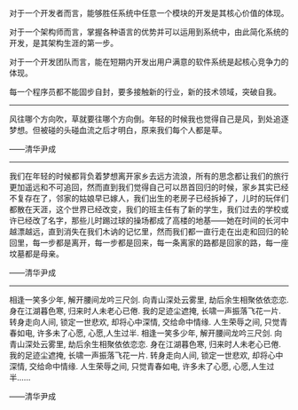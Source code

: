 对于一个开发者而言，能够胜任系统中任意一个模块的开发是其核心价值的体现。

对于一个架构师而言，掌握各种语言的优势并可以运用到系统中，由此简化系统的开发，是其架构生涯的第一步。

对于一个开发团队而言，能在短期内开发出用户满意的软件系统是起核心竞争力的体现。

每一个程序员都不能固步自封，要多接触新的行业，新的技术领域，突破自我。

----

风往哪个方向吹，草就要往哪个方向倒。年轻的时候我也觉得自己是风，到处追逐梦想。但被碰的头碰血流之后才明白，原来我们每个人都是草。

——清华尹成

----

我们在年轻的时候都背负着梦想离开家乡去远方流浪，所有的思念都让我们的旅行更加遥远和不可追回，然而直到我们觉得自己可以昂首回归的时候，家乡其实已经不复存在了，邻家的姑娘早已嫁人，我们出生的老房子已经拆掉了，儿时的玩伴们都散在天涯，这个世界已经改变，我们的班主任有了新的学生，我们过去的学校或许已经改了名字，那些儿时踢过球的操场都成了高楼的地基——她在时间的长河中越漂越远，直到消失在我们木讷的记忆里，然而我们都一直行走在出走和回归的轮回里，每一步都是离开，每一步都是回来，每一条离家的路都是回家的路，每一座坟墓都是母亲。

——清华尹成

----

相逢一笑多少年,
解开腰间龙吟三尺剑.
向青山深处云雾里,
劫后余生相聚依依恋恋.
身在江湖暮色寒,
归来时人未老心已倦.
我的足迹尘遮掩,
长啸一声振落飞花一片.
转身走向人间,
锁定一世悲欢,
却将心中深情,
交给命中情缘.
人生荣辱之间,
只觉青春如电,
许多未了心愿,
心愿,人生过半.
相逢一笑多少年,
解开腰间龙吟三尺剑.
向青山深处云雾里,
劫后余生相聚依依恋恋.
身在江湖暮色寒,
归来时人未老心已倦.
我的足迹尘遮掩,
长啸一声振落飞花一片.
转身走向人间,
锁定一世悲欢,
却将心中深情,
交给命中情缘.
人生荣辱之间,
只觉青春如电,
许多未了心愿,
心愿,人生过半......

——清华尹成

